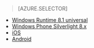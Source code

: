 > [AZURE.SELECTOR]
- [Windows Runtime 8.1 universal](/notification-hubs-windows-store-dotnet-send-breaking-news)
- [Windows Phone Silverlight 8.x](/notification-hubs-windows-phone-send-breaking-news)
- [iOS](/notification-hubs-ios-send-breaking-news)
- [Android](/notification-hubs-aspnet-backend-android-breaking-news)


